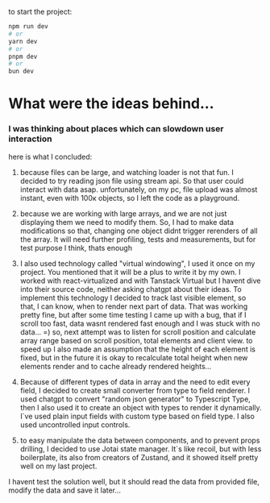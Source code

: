 to start the project:
```bash
npm run dev
# or
yarn dev
# or
pnpm dev
# or
bun dev
```

# What were the ideas behind...
### I was thinking about places which can slowdown user interaction
here is what I concluded:
1. because files can be large, and watching loader is not that fun.
I decided to try reading json file using stream api. So that user could 
interact with data asap.
unfortunately, on my pc, file upload was almost instant, even with 100к objects, so I left the code as a playground.
2. because we are working with large arrays, and we are not just displaying them we need to modify them.
So, I had to make data modifications so that, changing one object didnt trigger rerenders of all the array. It will need 
further profiling, tests and measurements, but for test purpose I think, thats enough
3. I also used technology called "virtual windowing", I used it once on my project. You mentioned that it will be a plus
to write it by my own. I worked with react-virtualized and with Tanstack Virtual but I havent dive into their source code,
neither asking chatgpt about their ideas.
To implement this technology I decided to track last visible element, so that, I can know, when to render next part of data.
That was working pretty fine, but after some time testing I came up with a bug, that if I scroll too fast, 
data wasnt rendered fast enough and I was stuck with no data... =)
so, next attempt was to listen for scroll position and calculate array range based on scroll position, total elements and client view.
to speed up I also made an assumption that the height of each element is fixed, but in the future it is okay to recalculate 
total height when new elements render and to cache already rendered heights...

4. Because of different types of data in array and the need to edit every field, I decided to create small converter from 
type to field renderer. I used chatgpt to convert "random json generator" to Typescript Type, then I also used it to create
an object with types to render it dynamically. I`ve used plain input fields with custom type based on field type.
I also used uncontrolled input controls.
5. to easy manipulate the data between components, and to prevent props drilling, I decided to use Jotai state manager. It`s like recoil, but 
with less boilerplate, its also from creators of Zustand, and it showed itself pretty well on my last project.

I havent test the solution well, but it should read the data from provided file, modify the data and save it later...

